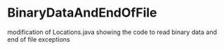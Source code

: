 # BinaryDataAndEndOfFile
modification of Locations.java showing the code to read binary data and end of file exceptions
